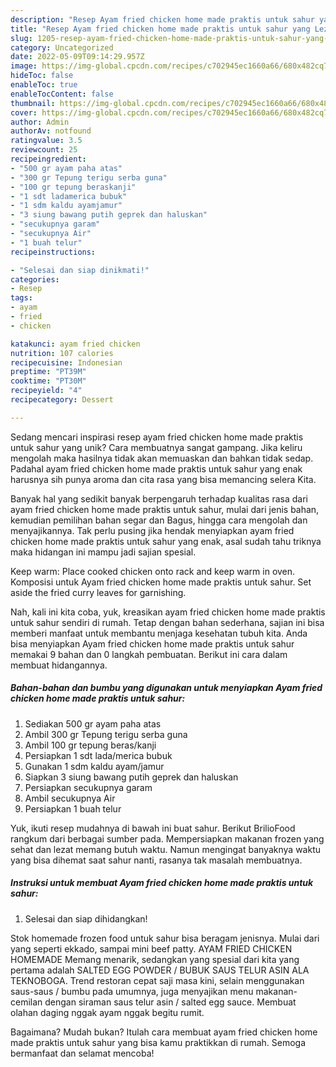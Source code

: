 ```yaml
---
description: "Resep Ayam fried chicken home made praktis untuk sahur yang Lezat"
title: "Resep Ayam fried chicken home made praktis untuk sahur yang Lezat"
slug: 1205-resep-ayam-fried-chicken-home-made-praktis-untuk-sahur-yang-lezat
category: Uncategorized
date: 2022-05-09T09:14:29.957Z
image: https://img-global.cpcdn.com/recipes/c702945ec1660a66/680x482cq70/ayam-fried-chicken-home-made-praktis-untuk-sahur-foto-resep-utama.jpg
hideToc: false
enableToc: true
enableTocContent: false
thumbnail: https://img-global.cpcdn.com/recipes/c702945ec1660a66/680x482cq70/ayam-fried-chicken-home-made-praktis-untuk-sahur-foto-resep-utama.jpg
cover: https://img-global.cpcdn.com/recipes/c702945ec1660a66/680x482cq70/ayam-fried-chicken-home-made-praktis-untuk-sahur-foto-resep-utama.jpg
author: Admin
authorAv: notfound
ratingvalue: 3.5
reviewcount: 25
recipeingredient:
- "500 gr ayam paha atas"
- "300 gr Tepung terigu serba guna"
- "100 gr tepung beraskanji"
- "1 sdt ladamerica bubuk"
- "1 sdm kaldu ayamjamur"
- "3 siung bawang putih geprek dan haluskan"
- "secukupnya garam"
- "secukupnya Air"
- "1 buah telur"
recipeinstructions:

- "Selesai dan siap dinikmati!"
categories:
- Resep
tags:
- ayam
- fried
- chicken

katakunci: ayam fried chicken 
nutrition: 107 calories
recipecuisine: Indonesian
preptime: "PT39M"
cooktime: "PT30M"
recipeyield: "4"
recipecategory: Dessert

---
```





Sedang mencari inspirasi resep ayam fried chicken home made praktis untuk sahur yang unik? Cara membuatnya sangat gampang. Jika keliru mengolah maka hasilnya tidak akan memuaskan dan bahkan tidak sedap. Padahal ayam fried chicken home made praktis untuk sahur yang enak harusnya sih punya aroma dan cita rasa yang bisa memancing selera Kita.





Banyak hal yang sedikit banyak berpengaruh terhadap kualitas rasa dari ayam fried chicken home made praktis untuk sahur, mulai dari jenis bahan, kemudian pemilihan bahan segar dan Bagus, hingga cara mengolah dan menyajikannya. Tak perlu pusing jika hendak menyiapkan ayam fried chicken home made praktis untuk sahur yang enak,      asal sudah tahu triknya maka hidangan ini mampu jadi sajian spesial.














Keep warm: Place cooked chicken onto rack and keep warm in oven. Komposisi untuk Ayam fried chicken home made praktis untuk sahur. Set aside the fried curry leaves for garnishing.






Nah, kali ini kita coba, yuk, kreasikan ayam fried chicken home made praktis untuk sahur sendiri di rumah. Tetap dengan bahan sederhana, sajian ini bisa memberi manfaat untuk membantu menjaga kesehatan tubuh kita. Anda bisa menyiapkan Ayam fried chicken home made praktis untuk sahur memakai 9 bahan dan 0 langkah pembuatan. Berikut ini cara dalam membuat hidangannya.

<!--inarticleads1-->

##### Bahan-bahan dan bumbu yang digunakan untuk menyiapkan Ayam fried chicken home made praktis untuk sahur:

1. Sediakan 500 gr ayam paha atas
1. Ambil 300 gr Tepung terigu serba guna
1. Ambil 100 gr tepung beras/kanji
1. Persiapkan 1 sdt lada/merica bubuk
1. Gunakan 1 sdm kaldu ayam/jamur
1. Siapkan 3 siung bawang putih geprek dan haluskan
1. Persiapkan secukupnya garam
1. Ambil secukupnya Air
1. Persiapkan 1 buah telur


Yuk, ikuti resep mudahnya di bawah ini buat sahur. Berikut BrilioFood rangkum dari berbagai sumber pada. Mempersiapkan makanan frozen yang sehat dan lezat memang butuh waktu. Namun mengingat banyaknya waktu yang bisa dihemat saat sahur nanti, rasanya tak masalah membuatnya. 

<!--inarticleads2-->

##### Instruksi untuk membuat Ayam fried chicken home made praktis untuk sahur:


1. Selesai dan siap dihidangkan!

Stok homemade frozen food untuk sahur bisa beragam jenisnya. Mulai dari yang seperti ekkado, sampai mini beef patty. AYAM FRIED CHICKEN HOMEMADE Memang menarik, sedangkan yang spesial dari kita yang pertama adalah SALTED EGG POWDER / BUBUK SAUS TELUR ASIN ALA TEKNOBOGA. Trend restoran cepat saji masa kini, selain menggunakan saus-saus / bumbu pada umumnya, juga menyajikan menu makanan-cemilan dengan siraman saus telur asin / salted egg sauce. Membuat olahan daging nggak ayam nggak begitu rumit. 

Bagaimana? Mudah bukan? Itulah cara membuat ayam fried chicken home made praktis untuk sahur yang bisa kamu praktikkan di rumah. Semoga bermanfaat dan selamat mencoba!
